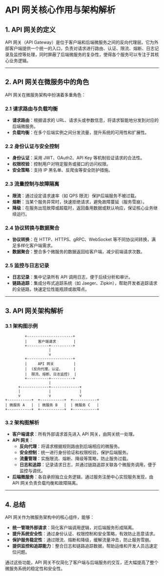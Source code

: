 # API 网关核心作用与架构解析

## 1. API 网关的定义

API 网关（API Gateway）是位于客户端和后端微服务之间的反向代理层。它为外部客户端提供一个统一的入口，负责对请求进行路由、认证、限流、熔断、日志记录及监控等处理，同时屏蔽了后端微服务的复杂性，使得各个服务可以专注于其核心业务逻辑。

---

## 2. API 网关在微服务中的角色

API 网关在微服务架构中扮演着多重角色：

### 2.1 请求路由与负载均衡
- **请求路由**：根据请求的 URL、请求头或参数信息，将请求智能地分发到对应的后端微服务。
- **负载均衡**：在多个后端实例之间分发流量，提升系统的可用性和扩展性。

### 2.2 身份认证与安全控制
- **身份认证**：采用 JWT、OAuth2、API Key 等机制验证请求的合法性。
- **权限校验**：控制用户对特定服务或接口的访问权限。
- **安全策略**：支持 IP 黑名单、反爬虫等安全防护措施。

### 2.3 流量控制与故障隔离
- **限流**：通过设定请求速率（如 QPS 限流）保护后端服务不被过载。
- **熔断**：当某个服务异常时，快速拒绝请求，避免故障蔓延（服务雪崩）。
- **降级**：在服务出现故障或超载时，返回备用数据或默认响应，保证核心业务继续运行。

### 2.4 协议转换与数据聚合
- **协议转换**：在 HTTP、HTTPS、gRPC、WebSocket 等不同协议间转换，满足多样化客户端需求。
- **数据聚合**：整合多个微服务的数据返回给客户端，减少前端请求次数。

### 2.5 监控与日志记录
- **日志记录**：集中记录所有 API 调用日志，便于后续分析和审计。
- **链路追踪**：集成分布式追踪系统（如 Jaeger、Zipkin），帮助开发者追踪请求的全链路，快速定位性能瓶颈或故障点。

---

## 3. API 网关架构解析

### 3.1 架构图示例

```
         +---------------------+
         |     客户端请求        |
         +----------+----------+
                    |
                    v
         +---------------------+
         |     API 网关         |
         |  (反向代理、认证、     |
         |  限流、熔断、日志监控)  |
         +----------+----------+
                    |
      +-------------+-------------+
      |             |             |
      v             v             v
+-----------+  +-----------+  +-----------+
| 微服务 A   |  | 微服务 B   |  | 微服务 C   |
+-----------+  +-----------+  +-----------+
```

### 3.2 架构图解析

- **客户端请求**：所有外部请求首先进入 API 网关，由网关统一处理。
- **API 网关**：
    - **反向代理**：将请求根据规则路由到后端相应的微服务。
    - **安全控制**：统一进行身份验证和权限校验，保护后端服务。
    - **流量管理**：实施限流、熔断、降级等策略，防止服务过载。
    - **日志和追踪**：记录请求日志，并通过链路追踪关联各个微服务调用，便于监控与调优。
- **后端微服务**：各自承担独立业务逻辑，通过服务注册中心实现服务发现，由 API 网关负责负载均衡和故障隔离。

---

## 4. 总结

API 网关作为微服务架构中的核心组件，能够：
- **统一管理外部请求**：简化客户端调用逻辑，对后端服务形成隔离。
- **提升系统安全性**：通过身份认证、权限控制和安全策略，有效防止恶意请求。
- **保护服务稳定性**：通过限流、熔断和降级，缓解流量冲击，防止服务雪崩。
- **提供监控和追踪能力**：整合日志和链路追踪数据，帮助运维和开发人员迅速定位问题。

通过这些功能，API 网关不仅简化了客户端与后端服务的交互，还大幅提高了整个微服务系统的稳定性和安全性。